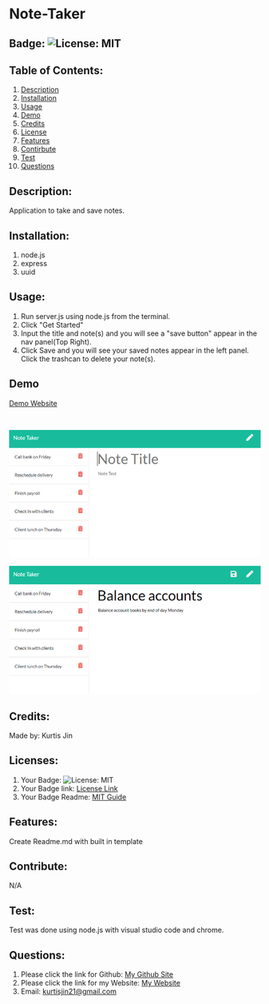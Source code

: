 # Note-Taker

## Badge: ![License: MIT](https://img.shields.io/badge/License-MIT-yellow.svg)

## Table of Contents:
  1. [Description](#description)
  2. [Installation](#installation)
  3. [Usage](#usage)
  4. [Demo](#Demo)
  5. [Credits](#credits)
  6. [License](#license)
  7. [Features](#features)
  8. [Contirbute](#contribute)
  9. [Test](#test)
  10. [Questions](#questions)

## Description:
Application to take and save notes. 

## Installation:
 1. node.js
 2. express
 3. uuid

## Usage:
1. Run server.js using node.js from the terminal.
2. Click "Get Started"
3. Input the title and note(s) and you will see a "save button" appear in the nav panel(Top Right). 
4. Click Save and you will see your saved notes appear in the left panel. Click the trashcan to delete your note(s).

## Demo 
<a href = "">Demo Website</a>

<br>

![Existing notes are listed in the left-hand column with empty fields on the right-hand side for the new note’s title and text.](./Assets/11-express-homework-demo-01.png)

![Note titled “Balance accounts” reads, “Balance account books by end of day Monday,” with other notes listed on the left.](./Assets/11-express-homework-demo-02.png)



## Credits:
Made by: Kurtis Jin

## Licenses:
1. Your Badge: ![License: MIT](https://img.shields.io/badge/License-MIT-yellow.svg)
2. Your Badge link: <a href = "https://opensource.org/licenses/MIT">License Link</a>
3. Your Badge Readme: <a href = "https://gist.github.com/ckib16/8732561535ed766cd6b8">MIT Guide</a>

## Features:
Create Readme.md with built in template

## Contribute:
N/A

## Test:
Test was done using node.js with visual studio code and chrome.

## Questions:
1. Please click the link for Github: <a href = "https://github.com/kurtisjin">My Github Site</a>
2. Please click the link for my Website: <a href = "https://www.kurtisjin.com">My Website</a>
3. Email: kurtisjin21@gmail.com 






